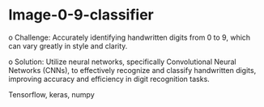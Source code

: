 # Image-0-9-classifier

o	Challenge: Accurately identifying handwritten digits from 0 to 9, which can vary greatly in style and clarity.

o	Solution: Utilize neural networks, specifically Convolutional Neural Networks (CNNs), to effectively recognize and classify handwritten digits, improving accuracy and efficiency in digit recognition tasks.

Tensorflow, keras, numpy
